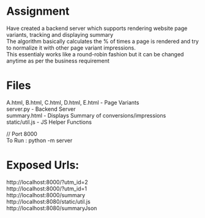 # Assignment

Have created a backend server which supports rendering website page variants, tracking and displaying summary<br/>
The algorithm basically calculates the % of times a page is rendered and try to normalize it with other page variant impressions.<br/>
This essentialy works like a round-robin fashion but it can be changed anytime as per the business requirement<br/>

# Files

A.html, B.html, C.html, D.html, E.html - Page Variants<br/>
server.py - Backend Server<br/>
summary.html - Displays Summary of conversions/impressions<br/>
static/util.js - JS Helper Functions<br/>

// Port 8000 <br/>
To Run : python -m server<br/>

# Exposed Urls:

 http://localhost:8000/?utm_id=2<br/>
 http://localhost:8000/?utm_id=1<br/>
 http://localhost:8000/summary <br/>
 http://localhost:8080/static/util.js<br/>
 http://localhost:8080/summaryJson<br/>
 